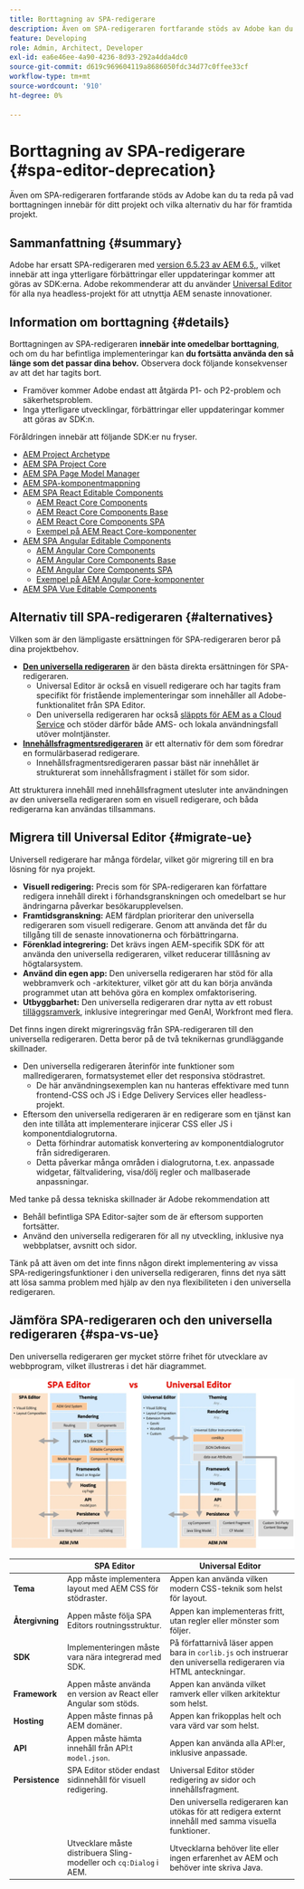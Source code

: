 ```yaml
---
title: Borttagning av SPA-redigerare
description: Även om SPA-redigeraren fortfarande stöds av Adobe kan du ta reda på vad borttagningen innebär för ditt projekt och vilka alternativ du har för framtida projekt.
feature: Developing
role: Admin, Architect, Developer
exl-id: ea6e46ee-4a90-4236-8d93-292a4dda4dc0
source-git-commit: d619c969604119a8686050fdc34d77c0ffee33cf
workflow-type: tm+mt
source-wordcount: '910'
ht-degree: 0%

---
```



# Borttagning av SPA-redigerare {#spa-editor-deprecation}

Även om SPA-redigeraren fortfarande stöds av Adobe kan du ta reda på vad borttagningen innebär för ditt projekt och vilka alternativ du har för framtida projekt.

## Sammanfattning {#summary}

Adobe har ersatt SPA-redigeraren med [version 6.5.23 av AEM 6.5,](/help/release-notes/release-notes.md#spa-editor), vilket innebär att inga ytterligare förbättringar eller uppdateringar kommer att göras av SDK:erna. Adobe rekommenderar att du använder [Universal Editor](/help/sites-developing/universal-editor/introduction.md) för alla nya headless-projekt för att utnyttja AEM senaste innovationer.

## Information om borttagning {#details}

Borttagningen av SPA-redigeraren **innebär inte omedelbar borttagning**, och om du har befintliga implementeringar kan **du fortsätta använda den så länge som det passar dina behov.** Observera dock följande konsekvenser av att det har tagits bort.

* Framöver kommer Adobe endast att åtgärda P1- och P2-problem och säkerhetsproblem.
* Inga ytterligare utvecklingar, förbättringar eller uppdateringar kommer att göras av SDK:n.

Föråldringen innebär att följande SDK:er nu fryser.

* [AEM Project Archetype](https://github.com/adobe/aem-project-archetype/)
* [AEM SPA Project Core](https://github.com/adobe/aem-spa-project-core)
* [AEM SPA Page Model Manager](https://github.com/adobe/aem-spa-page-model-manager)
* [AEM SPA-komponentmappning](https://github.com/adobe/aem-spa-component-mapping)
* [AEM SPA React Editable Components](https://github.com/adobe/aem-react-editable-components)
   * [AEM React Core Components](https://github.com/adobe/aem-react-core-wcm-components)
   * [AEM React Core Components Base](https://github.com/adobe/aem-react-core-wcm-components-base)
   * [AEM React Core Components SPA](https://github.com/adobe/aem-react-core-wcm-components-spa)
   * [Exempel på AEM React Core-komponenter](https://github.com/adobe/aem-react-core-wcm-components-examples)
* [AEM SPA Angular Editable Components](https://github.com/adobe/aem-angular-editable-components)
   * [AEM Angular Core Components](https://github.com/adobe/aem-angular-core-wcm-components)
   * [AEM Angular Core Components Base](https://github.com/adobe/aem-angular-core-wcm-components-base)
   * [AEM Angular Core Components SPA](https://github.com/adobe/aem-angular-core-wcm-components-spa)
   * [Exempel på AEM Angular Core-komponenter](https://github.com/adobe/aem-angular-core-wcm-components-examples)
* [AEM SPA Vue Editable Components](https://github.com/mavicellc/aem-vue-editable-components)

## Alternativ till SPA-redigeraren {#alternatives}

Vilken som är den lämpligaste ersättningen för SPA-redigeraren beror på dina projektbehov.

* **[Den universella redigeraren](/help/sites-developing/universal-editor/introduction.md)** är den bästa direkta ersättningen för SPA-redigeraren.
   * Universal Editor är också en visuell redigerare och har tagits fram specifikt för fristående implementeringar som innehåller all Adobe-funktionalitet från SPA Editor.
   * Den universella redigeraren har också [släppts för AEM as a Cloud Service](https://experienceleague.adobe.com/sv/docs/experience-manager-cloud-service/content/implementing/developing/universal-editor/introduction) och stöder därför både AMS- och lokala användningsfall utöver molntjänster.
* **[Innehållsfragmentsredigeraren](/help/sites-developing/universal-editor/introduction.md)** är ett alternativ för dem som föredrar en formulärbaserad redigerare.
   * Innehållsfragmentsredigeraren passar bäst när innehållet är strukturerat som innehållsfragment i stället för som sidor.

Att strukturera innehåll med innehållsfragment utesluter inte användningen av den universella redigeraren som en visuell redigerare, och båda redigerarna kan användas tillsammans.

## Migrera till Universal Editor {#migrate-ue}

Universell redigerare har många fördelar, vilket gör migrering till en bra lösning för nya projekt.

* **Visuell redigering:** Precis som för SPA-redigeraren kan författare redigera innehåll direkt i förhandsgranskningen och omedelbart se hur ändringarna påverkar besökarupplevelsen.
* **Framtidsgranskning:** AEM färdplan prioriterar den universella redigeraren som visuell redigerare. Genom att använda det får du tillgång till de senaste innovationerna och förbättringarna.
* **Förenklad integrering:** Det krävs ingen AEM-specifik SDK för att använda den universella redigeraren, vilket reducerar tilllåsning av högtalarsystem.
* **Använd din egen app:** Den universella redigeraren har stöd för alla webbramverk och -arkitekturer, vilket gör att du kan börja använda programmet utan att behöva göra en komplex omfaktorisering.
* **Utbyggbarhet:** Den universella redigeraren drar nytta av ett robust [tilläggsramverk,](https://experienceleague.adobe.com/sv/docs/experience-manager-cloud-service/content/implementing/developing/universal-editor/extending) inklusive integreringar med GenAI, Workfront med flera.

Det finns ingen direkt migreringsväg från SPA-redigeraren till den universella redigeraren. Detta beror på de två teknikernas grundläggande skillnader.

* Den universella redigeraren återinför inte funktioner som mallredigeraren, formatsystemet eller det responsiva stödrastret.
   * De här användningsexemplen kan nu hanteras effektivare med tunn frontend-CSS och JS i Edge Delivery Services eller headless-projekt.
* Eftersom den universella redigeraren är en redigerare som en tjänst kan den inte tillåta att implementerare injicerar CSS eller JS i komponentdialogrutorna.
   * Detta förhindrar automatisk konvertering av komponentdialogrutor från sidredigeraren.
   * Detta påverkar många områden i dialogrutorna, t.ex. anpassade widgetar, fältvalidering, visa/dölj regler och mallbaserade anpassningar.

Med tanke på dessa tekniska skillnader är Adobe rekommendation att

* Behåll befintliga SPA Editor-sajter som de är eftersom supporten fortsätter.
* Använd den universella redigeraren för all ny utveckling, inklusive nya webbplatser, avsnitt och sidor.

Tänk på att även om det inte finns någon direkt implementering av vissa SPA-redigeringsfunktioner i den universella redigeraren, finns det nya sätt att lösa samma problem med hjälp av den nya flexibiliteten i den universella redigeraren.

## Jämföra SPA-redigeraren och den universella redigeraren {#spa-vs-ue}

Den universella redigeraren ger mycket större frihet för utvecklare av webbprogram, vilket illustreras i det här diagrammet.

![Arkitekturer för Universal Editor och SPA Editor jämförda](assets/spa-editor-vs-ue.png)

|  | SPA Editor | Universal Editor |
|---|---|---|
| **Tema** | App måste implementera layout med AEM CSS för stödraster. | Appen kan använda vilken modern CSS-teknik som helst för layout. |
| **Återgivning** | Appen måste följa SPA Editors routningsstruktur. | Appen kan implementeras fritt, utan regler eller mönster som följer. |
| **SDK** | Implementeringen måste vara nära integrerad med SDK. | På författarnivå läser appen bara in `corlib.js` och instruerar den universella redigeraren via HTML anteckningar. |
| **Framework** | Appen måste använda en version av React eller Angular som stöds. | Appen kan använda vilket ramverk eller vilken arkitektur som helst. |
| **Hosting** | Appen måste finnas på AEM domäner. | Appen kan frikopplas helt och vara värd var som helst. |
| **API** | Appen måste hämta innehåll från API:t `model.json`. | Appen kan använda alla API:er, inklusive anpassade. |
| **Persistence** | SPA Editor stöder endast sidinnehåll för visuell redigering. | Universal Editor stöder redigering av sidor och innehållsfragment. |
|  |  | Den universella redigeraren kan utökas för att redigera externt innehåll med samma visuella funktioner. |
|  | Utvecklare måste distribuera Sling-modeller och `cq:Dialog` i AEM. | Utvecklarna behöver lite eller ingen erfarenhet av AEM och behöver inte skriva Java. |
